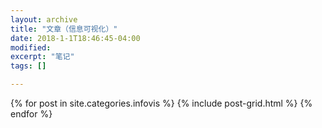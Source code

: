 ```yaml
---
layout: archive
title: "文章（信息可视化）"
date: 2018-1-1T18:46:45-04:00
modified:
excerpt: "笔记"
tags: []

---
```



<div class="tiles">
{% for post in site.categories.infovis %}
  {% include post-grid.html %}
{% endfor %}
</div><!-- /.tiles 把所有categories 有 infovis 的列出来-->
